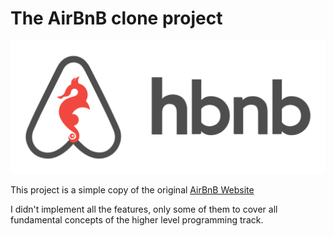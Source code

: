 # The AirBnB clone project   

![AirBnB clone project logo](airbnb_clone_logo.png "The AirBnB clone")

This project is a simple copy of the original [AirBnB Website](https://www.airbnb.com/)   

I didn't implement all the features, only some of them to cover all fundamental concepts of the higher level programming track.
